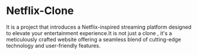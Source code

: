 # Netflix-Clone
 It is a project that introduces a Netflix-inspired streaming platform designed to elevate your entertainment experience.It is not just a clone , it's a meticulously crafted website offering a seamless blend of cutting-edge technology and user-friendly features.
